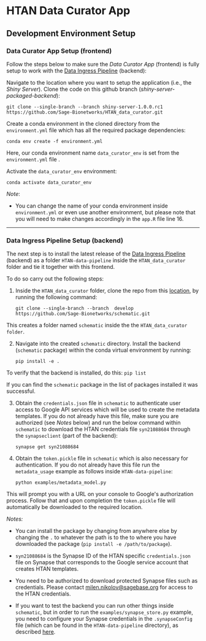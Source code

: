 # HTAN Data Curator App
## Development Environment Setup

### Data Curator App Setup (frontend)
Follow the steps below to make sure the _Data Curator App_ (frontend) is fully setup to work with the [Data Ingress Pipeline](https://github.com/Sage-Bionetworks/HTAN-data-pipeline/tree/develop) (backend):

Navigate to the location where you want to setup the application (i.e., the _Shiny Server_). Clone the code on this github branch (_shiny-server-packaged-backend_):

    git clone --single-branch --branch shiny-server-1.0.0.rc1 https://github.com/Sage-Bionetworks/HTAN_data_curator.git

Create a conda environment in the cloned directory from the `environment.yml` file which has all the required package dependencies:

    conda env create -f environment.yml

Here, our conda environment name `data_curator_env` is set from the `environment.yml` file .

Activate the `data_curator_env` environment:

    conda activate data_curator_env
    
_Note_:
- You can change the name of your conda environment inside `environment.yml` or even use another environment, but please note that you will need to make changes accordingly in the `app.R` file line 16.

-------

### Data Ingress Pipeline Setup (backend)

The next step is to install the latest release of the [Data Ingress Pipeline](https://github.com/Sage-Bionetworks/HTAN-data-pipeline/tree/develop) (backend) as a folder `HTAN-data-pipeline` inside the `HTAN_data_curator` folder and tie it together with this frontend. 

To do so carry out the following steps:

1. Inside the `HTAN_data_curator` folder, clone the repo from this [location](https://github.com/Sage-Bionetworks/HTAN-data-pipeline/tree/develop), by running the following command:

    `git clone --single-branch --branch  develop https://github.com/Sage-Bionetworks/schematic.git`

This creates a folder named `schematic` inside the the `HTAN_data_curator folder`.

2. Navigate into the created `schematic` directory. Install the backend (`schematic` package) within the conda virtual environment by running:

    `pip install -e .`

To verify that the backend is installed, do this: `pip list`

If you can find the `schematic` package in the list of packages installed it was successful.

3. Obtain the `credentials.json` file in `schematic` to authenticate user access to Google API services which will be used to create the metadata templates. If you do not already have this file, make sure you are authorized (see _Notes_ below) and run the below command within `schematic` to download the HTAN credentials file `syn21088684` through the `synapseclient` (part of the backend):

    `synapse get syn21088684`

4. Obtain the `token.pickle` file in `schematic` which is also necessary for authentication. If you do not already have this file run the `metadata_usage` example as follows inside `HTAN-data-pipeline`:

    `python examples/metadata_model.py`

This will prompt you with a URL on your console to Google's authorization process. Follow that and upon completion the `token.pickle` file will automatically be downloaded to the required location.

_Notes:_

- You can install the package by changing from anywhere else by changing the `.` to whatever the path is to the to where you have downloaded the package (`pip install -e /path/to/package`).

- `syn21088684` is the Synapse ID of the HTAN specific `credentials.json` file on Synapse that corresponds to the Google service account that creates HTAN templates.

- You need to be authorized to download protected Synapse files such as credentials. Please contact milen.nikolov@sagebase.org for access to the HTAN credentials.

- If you want to test the backend you can run other things inside `schematic`, but in order to run the `examples/synapse_store.py` example, you need to configure your Synapse credentials in the `.synapseConfig` file (which can be found in the `HTAN-data-pipeline` directory), as described [here](https://github.com/Sage-Bionetworks/HTAN-data-pipeline/tree/develop#configure-synapse-credentials).

